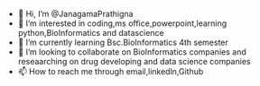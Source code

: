 - 👋 Hi, I’m @JanagamaPrathigna
- 👀 I’m interested in coding,ms office,powerpoint,learning python,BioInformatics and datascience
- 🌱 I’m currently learning Bsc.BioInformatics 4th semester
- 💞️ I’m looking to collaborate on BioInformatics companies and reseaarching on drug developing and data science companies
- 📫 How to reach me through email,linkedln,Github
  
<!---
JanagamaPrathigna/JanagamaPrathigna is a ✨ special ✨ repository because its `README.md` (this file) appears on your GitHub profile.
You can click the Preview link to take a look at your changes.
--->
